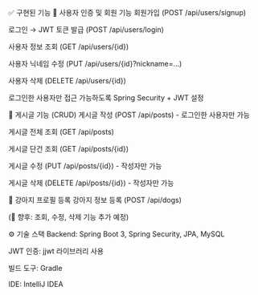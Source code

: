 ✅ 구현된 기능
🔐 사용자 인증 및 회원 기능
 회원가입 (POST /api/users/signup)

 로그인 → JWT 토큰 발급 (POST /api/users/login)

 사용자 정보 조회 (GET /api/users/{id})

 사용자 닉네임 수정 (PUT /api/users/{id}?nickname=...)

 사용자 삭제 (DELETE /api/users/{id})

 로그인한 사용자만 접근 가능하도록 Spring Security + JWT 설정






📝 게시글 기능 (CRUD)
 게시글 작성 (POST /api/posts) - 로그인한 사용자만 가능

 게시글 전체 조회 (GET /api/posts)

 게시글 단건 조회 (GET /api/posts/{id})

 게시글 수정 (PUT /api/posts/{id}) - 작성자만 가능

 게시글 삭제 (DELETE /api/posts/{id}) - 작성자만 가능





🐶 강아지 프로필 등록
 강아지 정보 등록 (POST /api/dogs)

(👀 향후: 조회, 수정, 삭제 기능 추가 예정)






⚙️ 기술 스택
Backend: Spring Boot 3, Spring Security, JPA, MySQL

JWT 인증: jjwt 라이브러리 사용

빌드 도구: Gradle

IDE: IntelliJ IDEA
